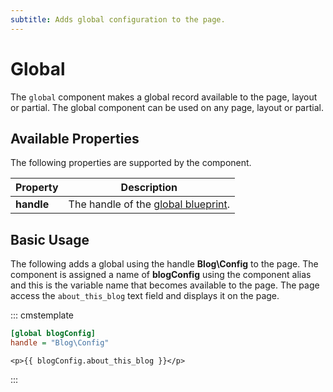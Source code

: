 ```yaml
---
subtitle: Adds global configuration to the page.
---
```

# Global

The `global` component makes a global record available to the page, layout or partial. The global component can be used on any page, layout or partial.

## Available Properties

The following properties are supported by the component.

Property | Description
-------- | -------------
**handle** | The handle of the [global blueprint](./blueprints.md).

## Basic Usage

The following adds a global using the handle **Blog\Config** to the page. The component is assigned a name of **blogConfig** using the component alias and this is the variable name that becomes available to the page. The page access the `about_this_blog` text field and displays it on the page.

::: cmstemplate
```ini
[global blogConfig]
handle = "Blog\Config"
```
```twig
<p>{{ blogConfig.about_this_blog }}</p>
```
:::
